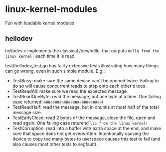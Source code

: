 # linux-kernel-modules

Fun with loadable kernel modules

## hellodev

hellodev.c implements the classical /dev/hello, that outputs `Hello from the linux kernel!` each time it is read.

test/hellodev_test.go has fairly extensive tests illustrating how many things can go wrong, even in such simple module. E.g.:
  - TestBusy: make sure the same device can't be opened twice. Failing to do so will cause concurrent reads to step onto each other's toes.
  - TestReadAll: make sure we read the expected message.
  - TestReadOneByte: read the message, but one byte at a time. One failing case returned `HHHHHHHHHHHHHHHHHHHHHHHHHHH`
  - TestReadHalf: read the message, but in chunks at most half of the total message size.
  - TestEarlyClose: read 2 bytes of the message, close the file, open and read again. One failing case returend `llo from the linux kernel!`
  - TestCorruption: read into a buffer with extra space at the end, and make sure that space does not get overwritten. Intentionally causing the device to copy too many bytes to userspace causes this test to fail (and also causes most other tests to segfault).
  
